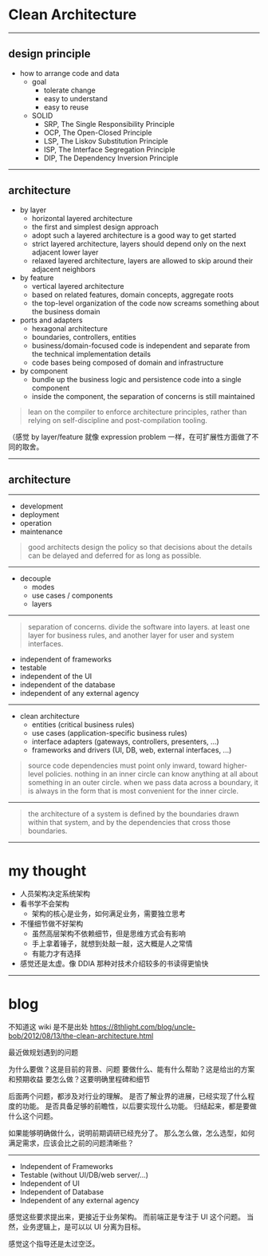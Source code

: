 # Clean Architecture

---

## design principle

- how to arrange code and data
    - goal
        - tolerate change
        - easy to understand
        - easy to reuse
    - SOLID
        - SRP, The Single Responsibility Principle
        - OCP, The Open-Closed Principle
        - LSP, The Liskov Substitution Principle
        - ISP, The Interface Segregation Principle
        - DIP, The Dependency Inversion Principle

---

## architecture

- by layer
    - horizontal layered architecture
    - the first and simplest design approach
    - adopt such a layered architecture is a good way to get started
    - strict layered architecture, layers should depend only on the next adjacent lower layer
    - relaxed layered architecture, layers are allowed to skip around their adjacent neighbors
- by feature
    - vertical layered architecture
    - based on related features, domain concepts, aggregate roots
    - the top-level organization of the code now screams something about the business domain
- ports and adapters
    - hexagonal architecture
    - boundaries, controllers, entities
    - business/domain-focused code is independent and separate from the technical implementation details
    - code bases being composed of domain and infrastructure
- by component
    - bundle up the business logic and persistence code into a single component
    - inside the component, the separation of concerns is still maintained

> lean on the compiler to enforce architecture principles,
> rather than relying on self-discipline and post-compilation tooling.

（感觉 by layer/feature 就像 expression problem 一样，在可扩展性方面做了不同的取舍。

---

## architecture

---

- development
- deployment
- operation
- maintenance

> good architects design the policy so that decisions about the details can be
> delayed and deferred for as long as possible.

---

- decouple
    - modes
    - use cases / components
    - layers

---

> separation of concerns.
> divide the software into layers.
> at least one layer for business rules, and another layer for user and system interfaces.

- independent of frameworks
- testable
- independent of the UI
- independent of the database
- independent of any external agency

---

- clean architecture
    - entities (critical business rules)
    - use cases (application-specific business rules)
    - interface adapters (gateways, controllers, presenters, ...)
    - frameworks and drivers (UI, DB, web, external interfaces, ...)

> source code dependencies must point only inward, toward higher-level policies.
> nothing in an inner circle can know anything at all about something in an outer circle.
> when we pass data across a boundary, it is always in the form that is most convenient for the inner circle.

---

> the architecture of a system is defined by the boundaries drawn within that system,
> and by the dependencies that cross those boundaries.

---

# my thought

- 人员架构决定系统架构
- 看书学不会架构
    - 架构的核心是业务，如何满足业务，需要独立思考
- 不懂细节做不好架构
    - 虽然高层架构不依赖细节，但是思维方式会有影响
    - 手上拿着锤子，就想到处敲一敲，这大概是人之常情
    - 有能力才有选择
- 感觉还是太虚。像 DDIA 那种对技术介绍较多的书读得更愉快

---

# blog

不知道这 wiki 是不是出处
https://8thlight.com/blog/uncle-bob/2012/08/13/the-clean-architecture.html

最近做规划遇到的问题

为什么要做？这是目前的背景、问题
要做什么、能有什么帮助？这是给出的方案和预期收益
要怎么做？这要明确里程碑和细节

后面两个问题，都涉及对行业的理解。
是否了解业界的进展，已经实现了什么程度的功能。
是否具备足够的前瞻性，以后要实现什么功能。
归结起来，都是要做什么这个问题。

如果能够明确做什么，说明前期调研已经充分了。
那么怎么做，怎么选型，如何满足需求，应该会比之前的问题清晰些？

---

- Independent of Frameworks
- Testable (without UI/DB/web server/...)
- Independent of UI
- Independent of Database
- Independent of any external agency

感觉这些要求提出来，更接近于业务架构。
而前端正是专注于 UI 这个问题。
当然，业务逻辑上，是可以以 UI 分离为目标。

感觉这个指导还是太过空泛。
